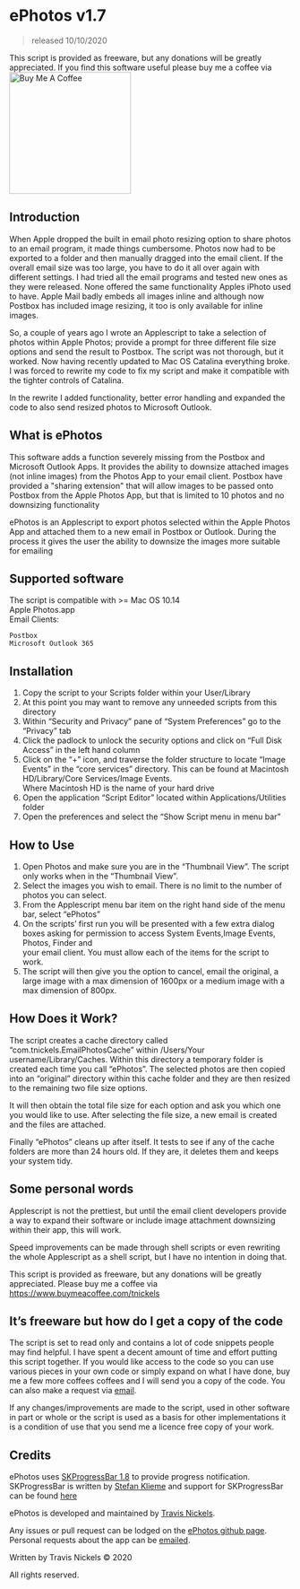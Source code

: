 # ePhotos v1.7
> released 10/10/2020

This script is provided as freeware, but any donations will be greatly appreciated. If you find this software useful please buy me a coffee via
<a href="https://www.buymeacoffee.com/tnickels" target="_blank"><img src="https://cdn.buymeacoffee.com/buttons/v2/default-orange.png" alt="Buy Me A Coffee" width= "217" ></a>
## Introduction

When Apple dropped the built in email photo resizing option to share photos to an email program, it made things cumbersome. Photos now had to be exported to a folder and then manually dragged into the email client. If the overall email size was too large, you have to do it all over again with different settings.  I had tried all the email programs and tested new ones as they were released. None offered the same functionality Apples iPhoto used to have. Apple Mail badly embeds all images inline and although now Postbox has included image resizing, it too is only available for inline images.

So, a couple of years ago I wrote an Applescript to take a selection of photos within Apple Photos; provide a prompt for three different file size options and send the result to Postbox. The script was not thorough, but it worked. Now having recently updated to Mac OS Catalina everything broke. I was forced to rewrite my code to fix my script and make it compatible with the tighter controls of Catalina.

In the rewrite I added functionality, better error handling and expanded the code to also send resized photos to Microsoft Outlook.


## What is ePhotos

This software adds a function severely missing from the Postbox and Microsoft Outlook Apps. It provides the ability to downsize attached images (not inline images) from the Photos App to your email client. Postbox have provided a "sharing extension" that will allow images to be passed onto Postbox from the Apple Photos App, but that is limited to 10 photos and no downsizing functionality

ePhotos is an Applescript to export photos selected within the Apple Photos App and attached them to a new email in Postbox or Outlook. During the process it gives the user the ability to downsize the images more suitable for emailing


## Supported software

The script is compatible with >= Mac OS 10.14  
Apple Photos.app  
Email Clients:  

	Postbox  
	Microsoft Outlook 365


## Installation

1.	Copy the script to your Scripts folder within your User/Library
2.	At this point you may want to remove any unneeded scripts from this directory
3.	Within “Security and Privacy” pane of “System Preferences” go to the “Privacy” tab
4.	Click the padlock to unlock the security options and click on “Full Disk Access” in the left hand column
5.	Click on the “+” icon, and traverse the folder structure to locate “Image Events” in the “core services” directory. This can be found at
             Macintosh HD/Library/Core Services/Image Events.    
           Where Macintosh HD is the name of your hard drive
6.	Open the application “Script Editor” located within Applications/Utilities folder
7.	Open the preferences and select the “Show Script menu in menu bar”


## How to Use

1.	Open Photos and make sure you are in the “Thumbnail View”. The script only works when in the “Thumbnail View”. 
2.	Select the images you wish to email. There is no limit to the number of photos you can select.
3.	From the Applescript menu bar item on the right hand side of the menu bar, select “ePhotos”
4.	On the scripts’ first run you will be presented with a few extra dialog boxes asking for permission to access System Events,Image Events, Photos, Finder and    
          your email client. You must allow each of the items for the script to work.
5.	The script will then give you the option to cancel, email the original, a large image with a max dimension of 1600px or a medium image with a max dimension 
           of 800px.


## How Does it Work?

The script creates a cache directory called “com.tnickels.EmailPhotosCache” within /Users/Your username/Library/Caches. Within this directory a temporary folder is created each time you call “ePhotos”. The selected photos are then copied into an “original” directory within this cache folder and they are then resized to the remaining two file size options.

It will then obtain the total file size for each option and ask you which one you would like to use. After selecting the file size, a new email is created and the files are attached.

Finally “ePhotos” cleans up after itself. It tests to see if any of the cache folders are more than 24 hours old. If they are, it deletes them and keeps your system tidy.



## Some personal words

Applescript is not the prettiest, but until the email client developers provide a way to expand their software or include image attachment downsizing within their app, this will work.

Speed improvements can be made through shell scripts or even rewriting the whole Applescript as a shell script, but I have no intention in doing that.



This script is provided as freeware, but any donations will be greatly appreciated.
Please buy me a coffee via https://www.buymeacoffee.com/tnickels



## It’s freeware but how do I get a copy of the code

The script is set to read only and contains a lot of code snippets people may find helpful. I have spent a decent amount of time and effort putting this script together. If you would like access to the code so you can use various pieces in your own code or simply expand on what I have done, buy me a few more coffees coffees and I will send you a copy of the code. You can also make a request via [email](mailto:ephotos@adam.com.au).

If any changes/improvements are made to the script, used in other software in part or whole or the script is used as a basis for other implementations it is a condition of use that you send me a licence free copy of your work.

## Credits
ePhotos uses [SKProgressBar 1.8](http://klieme.com/Downloads/SKProgressBar/SKProgressBar1.8.zip) to provide progress notification. SKProgressBar is written by [Stefan Klieme](http://www.klieme.de/) and support for SKProgressBar can be found [here](https://macscripter.net/viewtopic.php?id=36409)

ePhotos is developed and maintained by [Travis Nickels](https://github.com/tnickels). 


Any issues or pull request can be lodged on the [ePhotos github page](https://github.com/tnickels/ePhotos). Personal requests about the app can be [emailed](mailto:ephotos@adam.com.au).

Written by Travis Nickels © 2020

All rights reserved.
